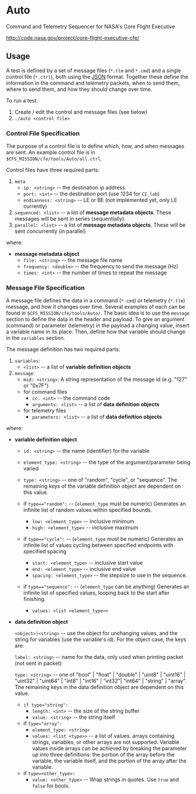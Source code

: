 Auto
====

Command and Telemetry Sequencer for NASA's Core Flight Executive

http://code.nasa.gov/project/core-flight-executive-cfe/


## Usage

A test is defined by a set of message files (`*.tlm` and `*.cmd`) and a single control file (`*.ctrl`), both using the [JSON](http://www.json.org/) format. Together these define the information in the command and telemetry packets, when to send them, where to send them, and how they should change over time.

To run a test:

1. Create / edit the control and message files (see below)
2. `./auto <control file>`

### Control File Specification

The purpose of a control file is to define which, how, and when messages are sent. An example control file is in `$CFS_MISSION/cfe/tools/Auto/all.ctrl`.

Control files have three required parts:

1. `meta`
    - `ip: <string>` -- the destination ip address
    - `port: <int>` -- the destination port (use 1234 for `CI_lab`)
    - `endianness: <string>` -- LE or BE (not implemented yet, only LE currently)
2. `sequenced: <list>` -- a list of **message metadata objects**. These messages will be sent in series (sequentially).
3. `parallel: <list>` -- a list of **message metadata objects**. These will be sent concurrently (in parallel)

where:

- **message metadata object**
    - `file: <string>` -- the message file name
    - `frequency: <double>` -- the frequency to send the message (Hz)
    - `times: <int>` -- the number of times to repeat the message


### Message File Specification

A message file defines the data in a command (`*.cmd`) or telemetry (`*.tlm`) message, and how it changes over time. Several examples of each can be found in `$CFS_MISSION/cfe/tools/Auto/`. The basic idea is to use the `message` section to define the data in the header and payload. To give an argument (command) or parameter (telemetry) in the payload a changing value, insert a variable name in its place. Then, define how that variable should change in the `variables` section.

The message definition has two required parts:

1. `variables`:
    - `<list>` -- a list of **variable definition objects**
2. `message`:
    - `mid: <string>`: A string representation of the message id (e.g. "127" or "0x7F")
    - for command files
        - `cc: <int>` -- the command code
        - `arguments: <list>` -- a list of **data definition objects**
    - for telemetry files
        - `parameters: <list>` -- a list of **data definition objects**

where:

- **variable definition object**
    - `id: <string>`  -- the name (identifier) for the variable
    - `element_type: <string>` -- the type of the argument/parameter being varied
    - `type: <string>` -- one of "random", "cycle", or "sequence". The remaining keys of the variable definition object are dependent on this value.

    - if `type=="random":` -- (`element_type` must be numeric)
        Generates an infinite list of random values within specified bounds.
        - `low: <element_type>` -- inclusive minimum
        - `high: <element_type>` -- inclusive maximum

    - if `type=="cycle":` -- (`element_type` must be numeric)
        Generates an infinite list of values cycling between specified endpoints with specified spacing
        - `start: <element_type>` -- inclusive start value
        - `end: <element_type>` -- inclusive end value
        - `spacing: <element_type>` -- the stepsize to use in the sequence.

    - if `type=="sequence":` -- (`element_type` can be anything)
        Generates an infinite list of specified values, looping back to the start after finishing.
        - `values: <list <element_type>>`

- **data definition object**

    `<object>|<string>` -- use the object for unchanging values, and the string for variables (use the variable's id). For the object case, the keys are:

    `label: <string>` -- name for the data, only used when printing packet (not sent in packet)
    
    `type: <string>` -- one of "bool" | "float" | "double" | "uint8" | "uint16" | "uint32" | "uint64" | "int8" | "int16" | "int32"| "int64" | "string" | "array". The remaining keys in the data definition object are dependent on this value.
    - `if type="string":`
        - `length: <int>` -- the size of the string buffer
        - `value: <string>` -- the string itself
    - if `type="array":`
        - `element_type: <string>`
        - `values: <list <type>>` -- a list of values. arrays containing strings, variables, or other arrays are not supported. Variable values inside arrays can be achieved by breaking the parameter up into three definitions: the portion of the array before the variable, the variable itself, and the portion of the array after the variable.
    - if `type=<other_type>:`
        - `value: <other_type>` -- Wrap strings in quotes. Use `true` and `false` for bools.
